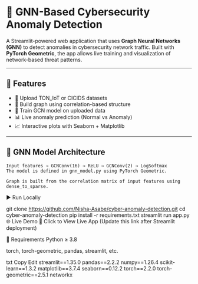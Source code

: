 # 🔗 GNN-Based Cybersecurity Anomaly Detection

A Streamlit-powered web application that uses **Graph Neural Networks (GNN)** to detect anomalies in cybersecurity network traffic. Built with **PyTorch Geometric**, the app allows live training and visualization of network-based threat patterns.

---

## 🚀 Features

- 📂 Upload TON_IoT or CICIDS datasets
- 🔗 Build graph using correlation-based structure
- 🧠 Train GCN model on uploaded data
- 📊 Live anomaly prediction (Normal vs Anomaly)
- 📈 Interactive plots with Seaborn + Matplotlib

---

## 🧠 GNN Model Architecture

```text
Input features → GCNConv(16) → ReLU → GCNConv(2) → LogSoftmax
The model is defined in gnn_model.py using PyTorch Geometric.

Graph is built from the correlation matrix of input features using dense_to_sparse.

```
▶️ Run Locally

git clone https://github.com/Nisha-Asabe/cyber-anomaly-detection.git
cd cyber-anomaly-detection
pip install -r requirements.txt
streamlit run app.py
🌐 Live Demo
🔗 Click to View Live App
(Update this link after Streamlit deployment)

🧾 Requirements
Python ≥ 3.8

torch, torch-geometric, pandas, streamlit, etc.

txt
Copy
Edit
streamlit==1.35.0
pandas==2.2.2
numpy==1.26.4
scikit-learn==1.3.2
matplotlib==3.7.4
seaborn==0.12.2
torch==2.2.0
torch-geometric==2.5.1
networkx

